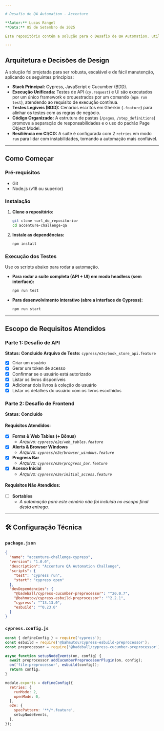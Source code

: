 ```yaml
---

# Desafio de QA Automation - Accenture

**Autor:** Lucas Rangel
**Data:** 05 de Setembro de 2025

Este repositório contém a solução para o Desafio de QA Automation, utilizando Cypress e Cucumber para criar uma suíte de testes integrada para API e Frontend, com foco em boas práticas de arquitetura e código limpo.

---
```


## **Arquitetura e Decisões de Design**

A solução foi projetada para ser robusta, escalável e de fácil manutenção, aplicando os seguintes princípios:

- **Stack Principal:** Cypress, JavaScript e Cucumber (BDD).
- **Execução Unificada:** Testes de API (`cy.request`) e UI são executados por um único framework e orquestrados por um comando (`npm run test`), atendendo ao requisito de execução contínua.
- **Testes Legíveis (BDD):** Cenários escritos em Gherkin (`.feature`) para alinhar os testes com as regras de negócio.
- **Código Organizado:** A estrutura de pastas (`/pages`, `/step_definitions`) promove a separação de responsabilidades e o uso do padrão Page Object Model.
- **Resiliência em CI/CD:** A suíte é configurada com 2 `retries` em modo `run` para lidar com instabilidades, tornando a automação mais confiável.

---

## **Como Começar**

### **Pré-requisitos**

- Git
- Node.js (v18 ou superior)

### **Instalação**

1. **Clone o repositório:**
   ```bash
   git clone <url_do_repositorio>
   cd accenture-challenge-qa
   ```
2. **Instale as dependências:**
   ```bash
   npm install
   ```

### **Execução dos Testes**

Use os scripts abaixo para rodar a automação.

- **Para rodar a suíte completa (API + UI) em modo headless (sem interface):**
  ```bash
  npm run test
  ```
- **Para desenvolvimento interativo (abre a interface do Cypress):**
  ```bash
  npm run start
  ```

---

## **Escopo de Requisitos Atendidos**

### **Parte 1: Desafio de API**

**Status:** **Concluído**
**Arquivo de Teste:** `cypress/e2e/book_store_api.feature`

- [x] Criar um usuário
- [x] Gerar um token de acesso
- [x] Confirmar se o usuário está autorizado
- [x] Listar os livros disponíveis
- [x] Adicionar dois livros à coleção do usuário
- [x] Listar os detalhes do usuário com os livros escolhidos

### **Parte 2: Desafio de Frontend**

**Status:** **Concluído**

#### Requisitos Atendidos:

- [x] **Forms & Web Tables (+ Bônus)**
  - _Arquivo: `cypress/e2e/web_tables.feature`_
- [x] **Alerts & Browser Windows**
  - _Arquivo: `cypress/e2e/browser_windows.feature`_
- [x] **Progress Bar**
  - _Arquivo: `cypress/e2e/progress_bar.feature`_
- [x] **Acesso Inicial**
  - _Arquivo: `cypress/e2e/initial_access.feature`_

#### Requisitos Não Atendidos:

- [ ] **Sortables**
  - _A automação para este cenário não foi incluída no escopo final desta entrega._

---

## 🛠️ **Configuração Técnica**

### `package.json`

```json
{
  "name": "accenture-challenge-cypress",
  "version": "1.0.0",
  "description": "Accenture QA Automation Challenge",
  "scripts": {
    "test": "cypress run",
    "start": "cypress open"
  },
  "devDependencies": {
    "@badeball/cypress-cucumber-preprocessor": "^20.0.7",
    "@bahmutov/cypress-esbuild-preprocessor": "^2.2.1",
    "cypress": "^13.13.0",
    "esbuild": "^0.23.0"
  }
}
```

### `cypress.config.js`

```javascript
const { defineConfig } = require('cypress');
const esbuild = require('@bahmutov/cypress-esbuild-preprocessor');
const preprocessor = require('@badeball/cypress-cucumber-preprocessor');

async function setupNodeEvents(on, config) {
  await preprocessor.addCucumberPreprocessorPlugin(on, config);
  on('file:preprocessor', esbuild(config));
  return config;
}

module.exports = defineConfig({
  retries: {
    runMode: 2,
    openMode: 0,
  },
  e2e: {
    specPattern: '**/*.feature',
    setupNodeEvents,
  },
});
```
